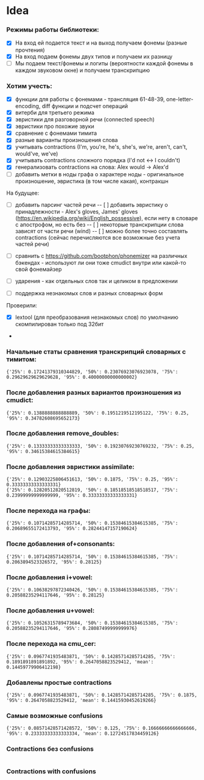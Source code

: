 # Idea

### Режимы работы библиотеки:

- [x] На вход ей подается текст и на выход получаем фонемы (разные прочтения)
- [x] На вход подаем фонемы двух типов и получаем их разницу
- [ ] Мы подаем текст/фонемы и логиты (вероятности каждой фонемы в каждом звуковом окне) и получаем транскрипцию

### Хотим учесть:

- [x] функции для работы с фонемами - трансляция 61-48-39, one-letter-encoding, diff функции и подсчет операций
- [x] витерби для третьего режима
- [x] эвристики для разговорной речи (connected speech)
- [x] эвристики про похожие звуки
- [x] сравнение с фонемами тимита
- [x] разные варианты произношения слова
- [x] учитывать contractions (I'm, you're, he's, she's, we're, aren't, can't, would've, we've)
- [x] учитывать contractions сложного порядка (I'd not <-> I couldn't)
- [x] генерализовать contractions на слова: Alex would -> Alex'd
- [ ] добавить метки в ноды графа о характере ноды - оригинальное произношение,
  эвристика (в том числе какая), контракшн

На будущее:
- [ ] добавить парсинг частей речи
-- [ ] добавить эвристику о принадлежности - Alex's gloves, James' gloves (https://en.wikipedia.org/wiki/English_possessive), если нету в словаре с апострофом, но есть без
-- [ ] некоторые транскрипции слова зависят от части речи (wind)
-- [ ] можно более точно составлять contractions (сейчас перечисляются все возможные без учета частей речи) 
- [ ] сравнить с https://github.com/bootphon/phonemizer на различных бэкендах - используют ли они тоже cmudict внутри или какой-то свой фонемайзер
- [ ] ударения - как отдельных слов так и целиком в предложении
- [ ] поддержка незнакомых слов и разных словарных форм


Проверили:
- [x] lextool (для преобразования незнакомых слов) по умолчанию скомпилирован только под 32бит
-

### Начальные статы сравнения транскрипций словарных с тимитом:

```
{'25%': 0.17241379310344829, '50%': 0.23076923076923078, '75%': 0.29629629629629628, '95%': 0.40000000000000002}
```

### После добавления разных вариантов произношения из cmudict:

```
{'25%': 0.1388888888888889, '50%': 0.1951219512195122, '75%': 0.25, '95%': 0.34782608695652173}
```

### После добавления remove_doubles:

```
{'25%': 0.13333333333333333, '50%': 0.19230769230769232, '75%': 0.25, '95%': 0.34615384615384615}
```

### После добавления эвристики assimilate:

```
{'25%': 0.12903225806451613, '50%': 0.1875, '75%': 0.25, '95%': 0.33333333333333331}
{'25%': 0.12820512820512819, '50%': 0.18518518518518517, '75%': 0.23999999999999999, '95%': 0.33333333333333331}
```

### После перехода на графы:
```
{'25%': 0.10714285714285714, '50%': 0.15384615384615385, '75%': 0.20689655172413793, '95%': 0.28244147157190624}
```

### После добавления of+consonants:
```
{'25%': 0.10714285714285714, '50%': 0.15384615384615385, '75%': 0.2063894523326572, '95%': 0.28125}
```

### После добавления i+vowel:
```
{'25%': 0.10638297872340426, '50%': 0.15384615384615385, '75%': 0.20588235294117646, '95%': 0.28125}
```

### После добавления u+vowel:
```
{'25%': 0.10526315789473684, '50%': 0.15384615384615385, '75%': 0.20588235294117646, '95%': 0.28087499999999976}
```

### После перехода на cmu_cer:
```
{'25%': 0.0967741935483871, '50%': 0.14285714285714285, '75%': 0.1891891891891892, '95%': 0.2647058823529412, 'mean': 0.14459779906412198}
```

### Добавлены простые contractions
```
{'25%': 0.0967741935483871, '50%': 0.14285714285714285, '75%': 0.1875, '95%': 0.2647058823529412, 'mean': 0.14415930452619266}
```

### Самые возможные confusions
```
{'25%': 0.08571428571428572, '50%': 0.125, '75%': 0.16666666666666666, '95%': 0.23333333333333334, 'mean': 0.12724517834459126}
```

### Contractions без confusions
```
```

### Contractions with confusions
```
```
